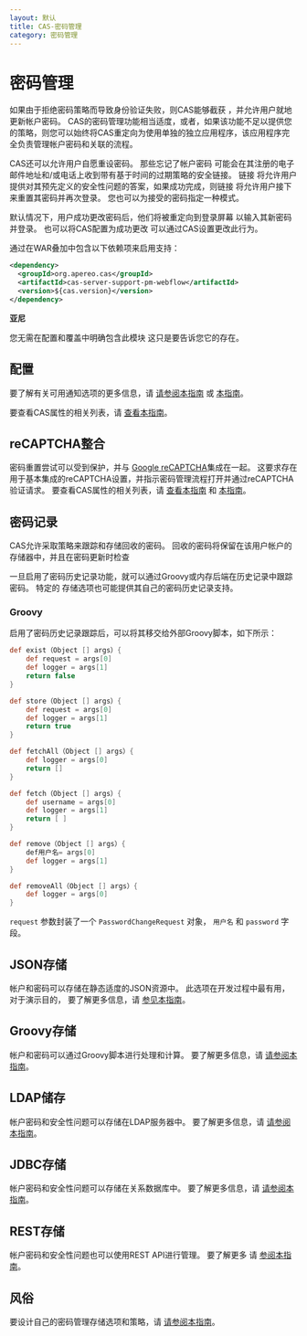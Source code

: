 ```yaml
---
layout: 默认
title: CAS-密码管理
category: 密码管理
---
```


# 密码管理

如果由于拒绝密码策略而导致身份验证失败，则CAS能够截获 ，并允许用户就地更新帐户密码。 CAS的密码管理功能相当适度，或者，如果该功能不足以提供您的策略，则您可以始终将CAS重定向为使用单独的独立应用程序，该应用程序完全负责管理帐户密码和关联的流程。

CAS还可以允许用户自愿重设密码。 那些忘记了帐户密码 可能会在其注册的电子邮件地址和/或电话上收到带有基于时间的过期策略的安全链接。 链接 将允许用户提供对其预先定义的安全性问题的答案，如果成功完成，则链接 将允许用户接下来重置其密码并再次登录。 您也可以为接受的密码指定一种模式。

默认情况下，用户成功更改密码后，他们将被重定向到登录屏幕 以输入其新密码并登录。 也可以将CAS配置为成功更改 可以通过CAS设置更改此行为。

通过在WAR叠加中包含以下依赖项来启用支持：

```xml
<dependency>
  <groupId>org.apereo.cas</groupId>
  <artifactId>cas-server-support-pm-webflow</artifactId>
  <version>${cas.version}</version>
</dependency>
```

<div class="alert alert-info"><strong>亚尼</strong><p>您无需在配置和覆盖中明确包含此模块
 这只是要告诉您它的存在。</p></div>

## 配置

要了解有关可用通知选项的更多信息，请 [请参阅本指南](../notifications/SMS-Messaging-Configuration.html) 或 [本指南](../notifications/Sending-Email-Configuration.html)。

要查看CAS属性的相关列表，请 [查看本指南](../configuration/Configuration-Properties.html#password-management)。

## reCAPTCHA整合

密码重置尝试可以受到保护，并与 [Google reCAPTCHA](https://developers.google.com/recaptcha)集成在一起。 这要求存在用于基本集成的reCAPTCHA设置，并指示密码管理流程打开并通过reCAPTCHA验证请求。 要查看CAS属性的相关列表，请 [查看本指南](../configuration/Configuration-Properties.html#google-recaptcha-integration) 和 [本指南](../configuration/Configuration-Properties.html#password-management)。

## 密码记录

CAS允许采取策略来跟踪和存储回收的密码。 回收的密码将保留在该用户帐户的存储器中，并且在密码更新时检查

一旦启用了密码历史记录功能，就可以通过Groovy或内存后端在历史记录中跟踪密码。 特定的 存储选项也可能提供其自己的密码历史记录支持。

### Groovy

启用了密码历史记录跟踪后，可以将其移交给外部Groovy脚本，如下所示：

```groovy
def exist（Object [] args）{
    def request = args[0]
    def logger = args[1]
    return false
}

def store（Object [] args）{
    def request = args[0]
    def logger = args[1]
    return true
}

def fetchAll（Object [] args）{
    def logger = args[0]
    return []
}

def fetch（Object [] args）{
    def username = args[0]
    def logger = args[1]
    return [ ]
}   

def remove（Object [] args）{ 
    def用户名= args[0]
    def logger = args[1]
}

def removeAll（Object [] args）{ 
    def logger = args[0]
}
```

`request` 参数封装了一个 `PasswordChangeRequest` 对象， `用户名` 和 `password` 字段。

## JSON存储

帐户和密码可以存储在静态适度的JSON资源中。 此选项在开发过程中最有用，对于演示目的， 要了解更多信息，请 [参见本指南](Password-Management-JSON.html)。

## Groovy存储

帐户和密码可以通过Groovy脚本进行处理和计算。 要了解更多信息，请 [请参阅本指南](Password-Management-Groovy.html)。

## LDAP储存

帐户密码和安全性问题可以存储在LDAP服务器中。 要了解更多信息，请 [请参阅本指南](Password-Management-LDAP.html)。

## JDBC存储

帐户密码和安全性问题可以存储在关系数据库中。 要了解更多信息，请 [请参阅本指南](Password-Management-JDBC.html)。

## REST存储

帐户密码和安全性问题也可以使用REST API进行管理。 要了解更多 请 [参阅本指南](Password-Management-REST.html)。

## 风俗

要设计自己的密码管理存储选项和策略，请 [请参阅本指南](Password-Management-Custom.html)。
